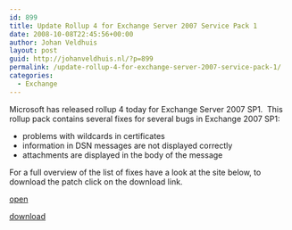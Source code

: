 ```yaml
---
id: 899
title: Update Rollup 4 for Exchange Server 2007 Service Pack 1
date: 2008-10-08T22:45:56+00:00
author: Johan Veldhuis
layout: post
guid: http://johanveldhuis.nl/?p=899
permalink: /update-rollup-4-for-exchange-server-2007-service-pack-1/
categories:
  - Exchange
---
```

Microsoft has released rollup 4 today for Exchange Server 2007 SP1.  This rollup pack contains several fixes for several bugs in Exchange 2007 SP1:

  * problems with wildcards in certificates
  * information in DSN messages are not displayed correctly
  * attachments are displayed in the body of the message

For a full overview of the list of fixes have a look at the site below, to download the patch click on the download link.

<a href="http://support.microsoft.com/?kbid=952580" target="_blank">open</a>
  
<a href="http://www.microsoft.com/downloads/details.aspx?FamilyId=8B492ED2-EA92-412F-A852-3AA1C58D9499&displaylang=en" target="_blank">download</a>
